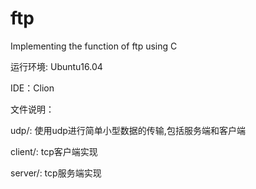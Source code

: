 # ftp
Implementing the function of ftp using C

运行环境: Ubuntu16.04

IDE：Clion

文件说明：

udp/: 使用udp进行简单小型数据的传输,包括服务端和客户端

client/: tcp客户端实现

server/: tcp服务端实现
